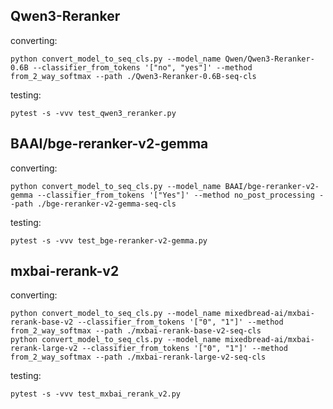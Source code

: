 


## Qwen3-Reranker

converting:

```commandline
python convert_model_to_seq_cls.py --model_name Qwen/Qwen3-Reranker-0.6B --classifier_from_tokens '["no", "yes"]' --method from_2_way_softmax --path ./Qwen3-Reranker-0.6B-seq-cls
```

testing:

```commandline
pytest -s -vvv test_qwen3_reranker.py
```



## BAAI/bge-reranker-v2-gemma

converting:

```commandline
python convert_model_to_seq_cls.py --model_name BAAI/bge-reranker-v2-gemma --classifier_from_tokens '["Yes"]' --method no_post_processing --path ./bge-reranker-v2-gemma-seq-cls
```

testing:

```commandline
pytest -s -vvv test_bge-reranker-v2-gemma.py
```


## mxbai-rerank-v2

converting:

```commandline
python convert_model_to_seq_cls.py --model_name mixedbread-ai/mxbai-rerank-base-v2 --classifier_from_tokens '["0", "1"]' --method from_2_way_softmax --path ./mxbai-rerank-base-v2-seq-cls
python convert_model_to_seq_cls.py --model_name mixedbread-ai/mxbai-rerank-large-v2 --classifier_from_tokens '["0", "1"]' --method from_2_way_softmax --path ./mxbai-rerank-large-v2-seq-cls
```

testing:

```commandline
pytest -s -vvv test_mxbai_rerank_v2.py
```
